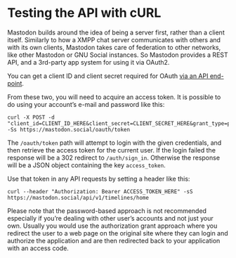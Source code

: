 Testing the API with cURL
=========================

Mastodon builds around the idea of being a server first, rather than a client itself. Similarly to how a XMPP chat server communicates with others and with its own clients, Mastodon takes care of federation to other networks, like other Mastodon or GNU Social instances. So Mastodon provides a REST API, and a 3rd-party app system for using it via OAuth2.

You can get a client ID and client secret required for OAuth [via an API end-point](API.md#apps).

From these two, you will need to acquire an access token. It is possible to do using your account’s e-mail and password like this:

    curl -X POST -d "client_id=CLIENT_ID_HERE&client_secret=CLIENT_SECRET_HERE&grant_type=password&username=YOUR_EMAIL&password=YOUR_PASSWORD" -Ss https://mastodon.social/oauth/token

The `/oauth/token` path will attempt to login with the given credentials, and then retrieve the access token for the current user. If the login failed the response will be a 302 redirect to `/auth/sign_in`. Otherwise the response will be a JSON object containing the key `access_token`.

Use that token in any API requests by setting a header like this:

    curl --header "Authorization: Bearer ACCESS_TOKEN_HERE" -sS https://mastodon.social/api/v1/timelines/home

Please note that the password-based approach is not recommended especially if you’re dealing with other user’s accounts and not just your own. Usually you would use the authorization grant approach where you redirect the user to a web page on the original site where they can login and authorize the application and are then redirected back to your application with an access code.
